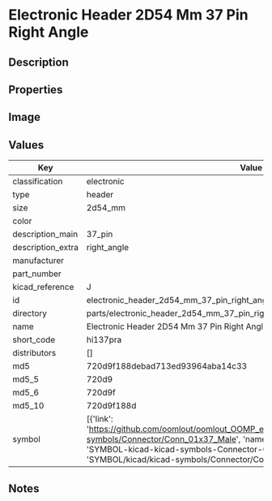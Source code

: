 # Electronic Header 2D54 Mm 37 Pin Right Angle

## Description

## Properties


## Image


## Values

| Key | Value |
| --- | --- |
| classification | electronic |
| type | header |
| size | 2d54_mm |
| color |  |
| description_main | 37_pin |
| description_extra | right_angle |
| manufacturer |  |
| part_number |  |
| kicad_reference | J |
| id | electronic_header_2d54_mm_37_pin_right_angle |
| directory | parts/electronic_header_2d54_mm_37_pin_right_angle |
| name | Electronic Header 2D54 Mm 37 Pin Right Angle |
| short_code | hi137pra |
| distributors | [] |
| md5 | 720d9f188debad713ed93964aba14c33 |
| md5_5 | 720d9 |
| md5_6 | 720d9f |
| md5_10 | 720d9f188d |
| symbol | [{'link': 'https://github.com/oomlout/oomlout_OOMP_eda_V2/tree/main/SYMBOL/kicad/kicad-symbols/Connector/Conn_01x37_Male', 'name': 'Connector : Conn_01x37_Male', 'id': 'SYMBOL-kicad-kicad-symbols-Connector-Conn_01x37_Male', 'directory': 'SYMBOL/kicad/kicad-symbols/Connector/Conn_01x37_Male/'}] |

## Notes


